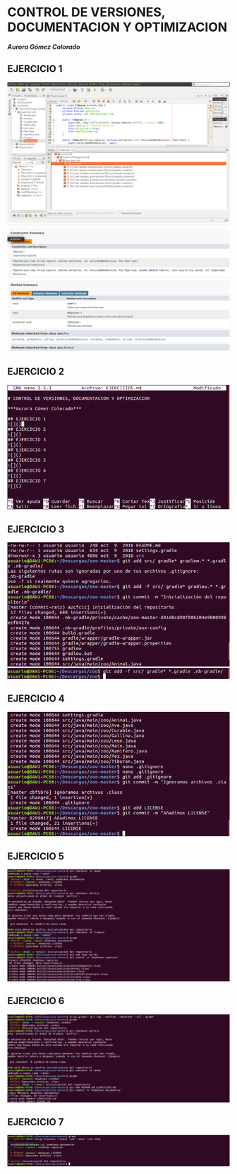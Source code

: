 # CONTROL DE VERSIONES, DOCUMENTACION Y OPTIMIZACION

***Aurora Gómez Colorado***

## EJERCICIO 1
![](/img/Captura-Javadoc)
![](/img/Captura-Javadoc2.png)
## EJERCICIO 2
![](/img/Ejercicio2.png)
## EJERCICIO 3
![](/img/Captura3-1.png)
![](/img/Captura3-2.png)
## EJERCICIO 4
![](/img/Captura4.png)
## EJERCICIO 5
![](/img/Captura5.png)
## EJERCICIO 6
![](/img/Captura6.png)
## EJERCICIO 7
![](/img/Ejercicio7.png)
